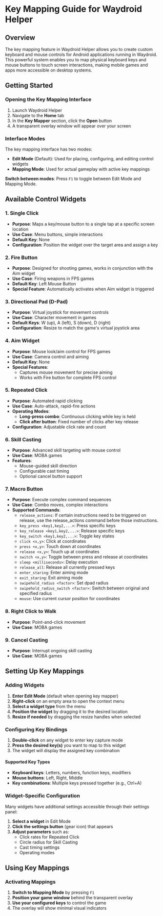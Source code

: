# Key Mapping Guide for Waydroid Helper

## Overview

The key mapping feature in Waydroid Helper allows you to create custom keyboard and mouse controls for Android applications running in Waydroid. This powerful system enables you to map physical keyboard keys and mouse buttons to touch screen interactions, making mobile games and apps more accessible on desktop systems.

## Getting Started

### Opening the Key Mapping Interface

1. Launch Waydroid Helper
2. Navigate to the **Home** tab
3. In the **Key Mapper** section, click the **Open** button
4. A transparent overlay window will appear over your screen

### Interface Modes

The key mapping interface has two modes:

- **Edit Mode** (Default): Used for placing, configuring, and editing control widgets
- **Mapping Mode**: Used for actual gameplay with active key mappings

**Switch between modes**: Press `F1` to toggle between Edit Mode and Mapping Mode.

## Available Control Widgets

### 1. Single Click
- **Purpose**: Maps a key/mouse button to a single tap at a specific screen location
- **Use Case**: Menu buttons, simple interactions
- **Default Key**: None
- **Configuration**: Position the widget over the target area and assign a key

### 2. Fire Button
- **Purpose**: Designed for shooting games, works in conjunction with the Aim widget
- **Use Case**: Firing weapons in FPS games
- **Default Key**: Left Mouse Button
- **Special Feature**: Automatically activates when Aim widget is triggered

### 3. Directional Pad (D-Pad)
- **Purpose**: Virtual joystick for movement controls
- **Use Case**: Character movement in games
- **Default Keys**: W (up), A (left), S (down), D (right)
- **Configuration**: Resize to match the game's virtual joystick area

### 4. Aim Widget
- **Purpose**: Mouse look/aim control for FPS games
- **Use Case**: Camera control and aiming
- **Default Key**: None
- **Special Features**: 
  - Captures mouse movement for precise aiming
  - Works with Fire button for complete FPS control

### 5. Repeated Click
- **Purpose**: Automated rapid clicking
- **Use Case**: Auto-attack, rapid-fire actions
- **Operating Modes**:
  - **Long-press combo**: Continuous clicking while key is held
  - **Click after button**: Fixed number of clicks after key release
- **Configuration**: Adjustable click rate and count

### 6. Skill Casting
- **Purpose**: Advanced skill targeting with mouse control
- **Use Case**: MOBA games
- **Features**:
  - Mouse-guided skill direction
  - Configurable cast timing
  - Optional cancel button support

### 7. Macro Button
- **Purpose**: Execute complex command sequences
- **Use Case**: Combo moves, complex interactions
- **Supported Commands**:
  - `release_actions`: If certain instructions need to be triggered on release, use the release_actions command before those instructions.
  - `key_press <key1,key2,...>`: Press specific keys
  - `key_release <key1,key2,...>`: Release specific keys
  - `key_switch <key1,key2,...>`: Toggle key states
  - `click <x,y>`: Click at coordinates
  - `press <x,y>`: Touch down at coordinates
  - `release <x,y>`: Touch up at coordinates
  - `switch <x,y>`: Toggle between press and release at coordinates
  - `sleep <milliseconds>`: Delay execution
  - `release_all`: Release all currently pressed keys
  - `enter_staring`: Enter aiming mode
  - `exit_staring`: Exit aiming mode
  - `swipehold_radius <factor>`: Set dpad radius
  - `swipehold_radius_switch <factor>`: Switch between original and specified radius
  - `mouse`: Use current cursor position for coordinates

### 8. Right Click to Walk
- **Purpose**: Point-and-click movement
- **Use Case**: MOBA games

### 9. Cancel Casting
- **Purpose**: Interrupt ongoing skill casting
- **Use Case**: MOBA games

## Setting Up Key Mappings

### Adding Widgets

1. **Enter Edit Mode** (default when opening key mapper)
2. **Right-click** on an empty area to open the context menu
3. **Select a widget type** from the menu
4. **Position the widget** by dragging it to the desired location
5. **Resize if needed** by dragging the resize handles when selected

### Configuring Key Bindings

1. **Double-click** on any widget to enter key capture mode
2. **Press the desired key(s)** you want to map to this widget
3. The widget will display the assigned key combination

#### Supported Key Types
- **Keyboard keys**: Letters, numbers, function keys, modifiers
- **Mouse buttons**: Left, Right, Middle
- **Key combinations**: Multiple keys pressed together (e.g., Ctrl+A)

### Widget-Specific Configuration

Many widgets have additional settings accessible through their settings panel:

1. **Select a widget** in Edit Mode
2. **Click the settings button** (gear icon) that appears
3. **Adjust parameters** such as:
   - Click rates for Repeated Click
   - Circle radius for Skill Casting
   - Cast timing settings
   - Operating modes

## Using Key Mappings

### Activating Mappings

1. **Switch to Mapping Mode** by pressing `F1`
2. **Position your game window** behind the transparent overlay
3. **Use your configured keys** to control the game
4. The overlay will show minimal visual indicators
